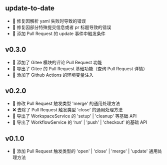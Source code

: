 ## update-to-date

-   🐛 修复因解析 yaml 失败时导致的错误
-   🐛 修复因部分特殊提交信息或者 pr 标题导致的错误
-   🚀 添加 Pull Request 的 update 事件中触发条件

## v0.3.0

-   🚀 添加了 Gitee 模块的评论 Pull Request 功能
-   🚀 导出了 Gitee 的 Pull Request 基础功能（查询 Pull Request 详情）
-   🚀 添加了 Github Actions 的环境变量注入

## v0.2.0

-   🔧 修改 Pull Request 触发类型 'merge' 的通用处理方法
-   ❌ 去除了 Pull Request 触发类型 'close' 的通用处理方法
-   🚀 导出了 WorkspaceService 的 'setup' | 'cleanup' 等基础 API
-   🚀 导出了 WorkflowService 的 ‘run’ | 'push' | 'checkout' 的基础 API

## v0.1.0

-   🚀 添加 Pull Request 触发类型的 'open' | 'close' | 'merge' | 'update' 通用处理方法
